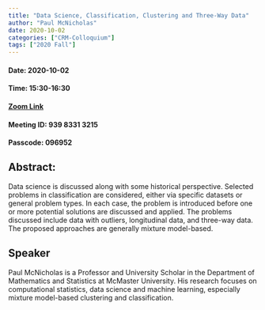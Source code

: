 ```yaml
---
title: "Data Science, Classification, Clustering and Three-Way Data"
author: "Paul McNicholas"
date: 2020-10-02
categories: ["CRM-Colloquium"]
tags: ["2020 Fall"]
---
```


#### Date: 2020-10-02
#### Time: 15:30-16:30

#### [Zoom Link](https://umontreal.zoom.us/j/93983313215?pwd=clB6cUNsSjAvRmFMME1PblhkTUtsQT09)
#### Meeting ID: 939 8331 3215
#### Passcode: 096952

## Abstract:

Data science is discussed along with some historical perspective.  Selected problems in classification are considered, either via specific datasets or general problem types.  In each case, the problem is introduced before one or more potential solutions are discussed and applied.  The problems discussed include data with outliers, longitudinal data, and three-way data.  The proposed approaches are generally mixture model-based.

## Speaker

Paul McNicholas is a Professor and University Scholar in the Department of Mathematics and Statistics at McMaster University. His research focuses on computational statistics, data science and machine learning, especially mixture model-based clustering and classification.